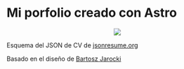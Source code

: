 # Mi porfolio creado con Astro

<div align="center">
<a href="https://porfolio.dev/">
<img src="./public/Mi-Porfolio">
</a>
<p></p>
</div>
<p>
Esquema del JSON de CV de <a href="https://jsonresume.org/schema/">jsonresume.org</a>
</p>


<p>
Basado en el diseño de <a href="https://github.com/BartoszJarocki/cv">Bartosz Jarocki</a>
</p>
